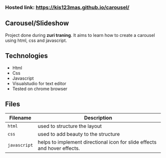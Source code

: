 ### Hosted link: https://kis123mas.github.io/carousel/

## Carousel/Slideshow

Project done during **zuri traning**. It aims to learn how to create a carousel using html, css and javascript.

## Technologies
* Html
* Css
* Javascript
* Visualstudio for text editor
* Tested on chrome browser

## Files

| Filename | Description |
| -------- | ----------- |
| `html` | used to structure the layout |
| `css` | used to add beauty to the structure |
| `javascript` | helps to implement directional icon for slide effects and hover effects. |
